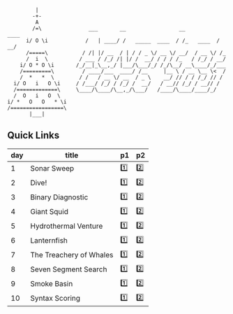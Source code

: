 ```
         |
        -+-
         A
        /=\               ___       __                 __           ____
      i/ O \i            /   | ____/ /   _____  ____  / /_   ____  / __/
      /=====\           / /| |/ __  / | / / _ \/ __ \/ __/  / __ \/ /_
      /  i  \          / ___ / /_/ /| |/ /  __/ / / / /_   / /_/ / __/
    i/ O * O \i       /_/__|_\__,_/ |___/\___/_/ /_/\__/ __\____/_/___
    /=========\         / ____/___  ____/ /__     |__ \ / __ \__ \<  /
    /  *   *  \        / /   / __ \/ __  / _ \    __/ // / / /_/ // /
  i/ O   i   O \i     / /___/ /_/ / /_/ /  __/   / __// /_/ / __// /
  /=============\     \____/\____/\__,_/\___/   /____/\____/____/_/
  /  O   i   O  \
i/ *   O   O   * \i
/=================\
       |___|
```

## Quick Links

| day | title | p1 | p2 |
| --- | --- | --- | --- |
| 1   | Sonar Sweep             | [1️⃣](day-01/1.litcoffee) | [2️⃣](day-01/2.litcoffee) |
| 2   | Dive!                   | [1️⃣](day-02/1.litcoffee) | [2️⃣](day-02/2.litcoffee) |
| 3   | Binary Diagnostic       | [1️⃣](day-03/1.litcoffee) | [2️⃣](day-03/2.litcoffee) |
| 4   | Giant Squid             | [1️⃣](day-04/1.litcoffee) | [2️⃣](day-04/2.litcoffee) |
| 5   | Hydrothermal Venture    | [1️⃣](day-05/1.litcoffee) | [2️⃣](day-05/2.litcoffee) |
| 6   | Lanternfish             | [1️⃣](day-06/1.litcoffee) | [2️⃣](day-06/2.litcoffee) |
| 7   | The Treachery of Whales | [1️⃣](day-07/1.litcoffee) | [2️⃣](day-07/2.litcoffee) |
| 8   | Seven Segment Search    | [1️⃣](day-08/1.litcoffee) | [2️⃣](day-08/2.litcoffee) |
| 9   | Smoke Basin             | [1️⃣](day-09/1.litcoffee) | [2️⃣](day-09/2.litcoffee) |
| 10  | Syntax Scoring          | [1️⃣](day-10/1.litcoffee) | [2️⃣](day-10/2.litcoffee) |
